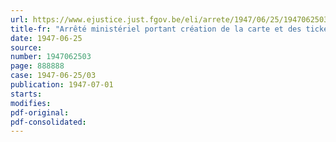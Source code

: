 ```yaml
---
url: https://www.ejustice.just.fgov.be/eli/arrete/1947/06/25/1947062503/justel
title-fr: "Arrêté ministériel portant création de la carte et des tickets supplémentaires et spéciaux pour charbon (Abrogé par AM 15-03-1948, art. 6)"
date: 1947-06-25
source:
number: 1947062503
page: 888888
case: 1947-06-25/03
publication: 1947-07-01
starts:
modifies:
pdf-original:
pdf-consolidated:
---
```


